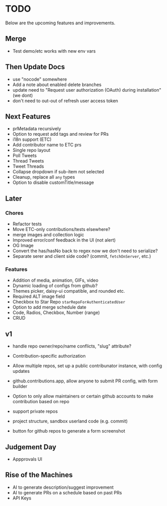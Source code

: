 # TODO

Below are the upcoming features and improvements.

## Merge

- Test demo/etc works with new env vars

## Then Update Docs

- use "nocode" somewhere
- Add a note about enabled delete branches
- update need to "Request user authorization (OAuth) during installation" (we dont)
- don't need to out-out of refresh user access token

## Next Features

- prMetadata recursively
- Option to request add tags and review for PRs
- i18n support (ETC)
- Add contributor name to ETC prs
- Single repo layout
- Poll Tweets
- Thread Tweets
- Tweet Threads
- Collapse dropdown if sub-item not selected
- Cleanup, replace all `any` types
- Option to disable customTitle/message

## Later

### Chores

- Refactor tests
- Move ETC-only contributions/tests elsewhere?
- merge images and collection logic
- Improved error/conf feedback in the UI (not alert)
- OG Image
- Convert the has/hasNo back to regex now we don't need to serialize?
- Separate serer and client side code? (commit, `fetchOnServer`, etc.)

### Features

- Addition of media, animation, GIFs, video
- Dynamic loading of configs from github?
- Themes picker, daisy-ui compatible, and rounded etc.
- Required ALT image field
- Checkbox to Star Repo `starRepoForAuthenticatedUser`
- Option to add merge schedule date
- Code, Radios, Checkbox, Number (range)
- CRUD

## v1

- handle repo owner/repo/name conflicts, "slug" attribute?
- Contribution-specific authorization
- Allow multiple repos, set up a public contribunator instance, with config updates
- github.contributions.app, allow anyone to submit PR config, with form builder
- Option to only allow maintainers or certain github accounts to make contribution based on repo
- support private repos
- project structure, sandbox userland code (e.g. commit)

- button for github repos to generate a form screenshot

## Judgement Day

- Appprovals UI

## Rise of the Machines

- AI to generate description/suggest improvement
- AI to generate PRs on a schedule based on past PRs
- API Keys
